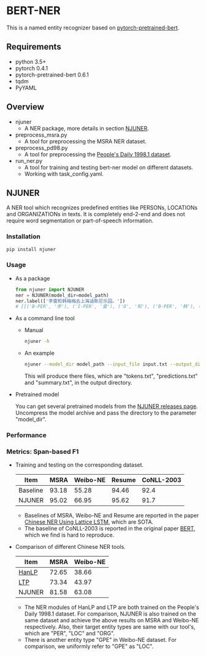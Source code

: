 # BERT-NER
This is a named entity recognizer based on [pytorch-pretrained-bert](https://github.com/huggingface/pytorch-pretrained-BERT).
## Requirements
- python 3.5+
- pytorch 0.4.1
- pytorch-pretrained-bert 0.6.1
- tqdm
- PyYAML
## Overview
- njuner
  - A NER package, more details in section [NJUNER](#NJUNER).
- preprocess_msra.py
  - A tool for preprocessing the MSRA NER dataset.
- preprocess_pd98.py
  - A tool for preprocessing the [People's Daily 1998.1 dataset](https://github.com/hankcs/OpenCorpus/tree/master/pku98).
- run_ner.py
  - A tool for training and testing bert-ner model on different datasets.
  - Working with task_config.yaml.
## NJUNER
A NER tool which recognizes predefined entities like PERSONs, LOCATIONs and ORGANIZATIONs in texts. It is completely end-2-end and does not require word segmentation or part-of-speech information.
### Installation
```bash
pip install njuner
```
### Usage
- As a package
  ```python
  from njuner import NJUNER
  ner = NJUNER(model_dir=model_path)
  ner.label(['李雷和韩梅梅去上海迪斯尼乐园。'])
  # [[('B-PER', '李'), ('I-PER', '雷'), ('O', '和'), ('B-PER', '韩'), ('I-PER', '梅'), ('I-PER', '梅'), ('O', '去'), ('B-ORG', '上'), ('I-ORG', '海'), ('I-ORG', '迪'), ('I-ORG', '斯'), ('I-ORG', '尼'), ('I-ORG', '乐'), ('I-ORG', '园'), ('O', '。') ]]
  ```
- As a command line tool
  - Manual
    ```bash
    njuner -h
    ```
  - An example
    ```bash
    njuner --model_dir model_path --input_file input.txt --output_dir ./
    ``` 
    This will produce there files, which are "tokens.txt", "predictions.txt" and "summary.txt", in the output directory.
- Pretrained model
  
  You can get several pretrained models from the [NJUNER releases page](https://github.com/ericput/bert-ner/releases). Uncompress the model archive and pass the directory to the parameter "model_dir".
### Performance
### Metrics: Span-based F1
- Training and testing on the corresponding dataset.
  
  |Item|MSRA|Weibo-NE|Resume|CoNLL-2003|
  |-|-|-|-|-|
  |Baseline|93.18|55.28|94.46|92.4|
  |NJUNER|95.02|66.95|95.62|91.7|
  - Baselines of MSRA, Weibo-NE and Resume are reported in the paper [Chinese NER Using Lattice LSTM](http://aclweb.org/anthology/P18-1144), which are SOTA.
  - The baseline of CoNLL-2003 is reported in the original paper [BERT](https://arxiv.org/pdf/1810.04805.pdf), which we find is hard to reproduce.

- Comparison of different Chinese NER tools.

  |Item|MSRA|Weibo-NE|
  |-|-|-|
  |[HanLP](https://github.com/hankcs/HanLP)|72.65|38.66|
  |[LTP](https://github.com/HIT-SCIR/pyltp)|73.34|43.97|
  |NJUNER|81.58|63.08|

  - The NER modules of HanLP and LTP are both trained on the People's Daily 1998.1 dataset. For comparison, NJUNER is also trained on the same dataset and achieve the above results on MSRA and Weibo-NE respectively. Also, their target entity types are same with our tool's, which are "PER", "LOC" and "ORG".
  - There is another entity type "GPE" in Weibo-NE dataset. For comparison, we uniformly refer to "GPE" as "LOC".
